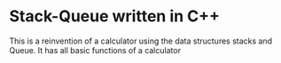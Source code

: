 # Stack-Queue written in C++
This is a reinvention of a calculator using the data structures stacks and Queue. It has all basic functions of a calculator
